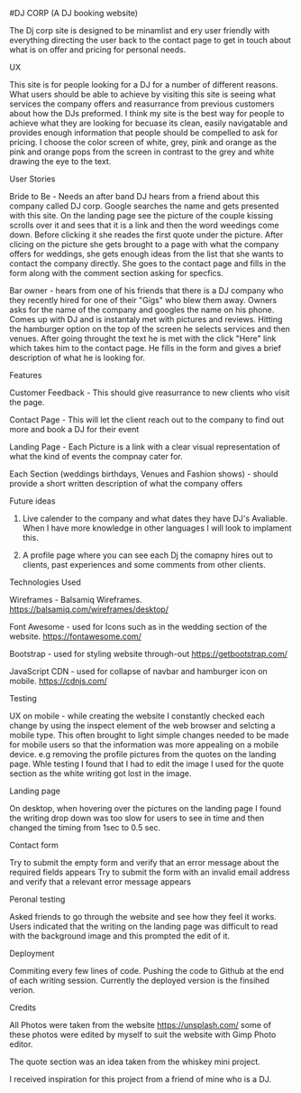 #DJ CORP (A DJ booking website)

The Dj corp site is designed to be minamlist and ery user friendly with everything directing the user back to the contact page to get in touch about what is on offer and pricing for personal needs.

UX

This site is for people looking for a DJ for a number of different reasons. What users should be able to achieve by visiting this site is seeing what services the company offers and reasurrance from previous customers about how the DJs preformed.
I think my site is the best way for people to achieve what they are looking for becuase its clean, easily navigatable and provides enough information that people should be compelled to ask for pricing. I choose the color screen of white, grey, pink and orange as the pink and orange pops from the screen in contrast to the grey and white drawing the eye to the text. 

User Stories

Bride to Be - Needs an after band DJ hears from a friend about this company called DJ corp. Google searches the name and gets presented with this site. On the landing page see the picture of the couple kissing scrolls over it and sees that it is a link and then the word weedings come down. Before clicking it she reades the first quote under the picture. After clicing on the picture she gets brought to a page with what the company offers for weddings, she gets enough ideas from the list that she wants to contact the company directly. She goes to the contact page and fills in the form along with the comment section asking for specfics.

Bar owner - hears from one of his friends that there is a DJ company who they recently hired for one of their "Gigs" who blew them away.
Owners asks for the name of the company and googles the name on his phone. Comes up with DJ and is instantaly met with pictures and reviews. Hitting the hamburger option on the top of the screen he selects services and then venues. After going throught the text he is met with the click "Here" link which takes him to the contact page. He fills in the form and gives a brief description of what he is looking for.

Features

Customer Feedback - This should give reasurrance to new clients who visit the page.

Contact Page - This will let the client reach out to the company to find out more and book a DJ for their event

Landing Page - Each Picture is a link with a clear visual representation of what the kind of events the compnay cater for.

Each Section (weddings birthdays, Venues and Fashion shows) - should provide a short written description of what the company offers

Future ideas 

1. Live calender to the company and what dates they have DJ's Avaliable. When I have more knowledge in other languages I will look to implament this.

2. A profile page where you can see each Dj the comapny hires out to clients, past experiences and some comments from other clients.

Technologies Used

Wireframes - Balsamiq Wireframes. https://balsamiq.com/wireframes/desktop/

Font Awesome - used for Icons such as in the wedding section of the website. https://fontawesome.com/

Bootstrap - used for styling website through-out https://getbootstrap.com/

JavaScript CDN - used for collapse of navbar and hamburger icon on mobile. https://cdnjs.com/

Testing

UX on mobile - while creating the website I constantly checked each change by using the inspect element of the web browser and selcting a mobile type. This often brought to light simple changes needed to be made for mobile users so that the information was more appealing on a mobile device. e.g removing the profile pictures from the quotes on the landing page. Whle testing I found that I had to edit the image I used for the quote section as the white writing got lost in the image. 

Landing page 

On desktop, when hovering over the pictures on the landing page I found the writing drop down was too slow for users to see in time and then changed the timing from 1sec to 0.5 sec.

Contact form 

Try to submit the empty form and verify that an error message about the required fields appears
Try to submit the form with an invalid email address and verify that a relevant error message appears

Peronal testing

Asked friends to go through the website and see how they feel it works. Users indicated that the writing on the landing page was difficult to read with the background image and this prompted the edit of it.

Deployment

Commiting every few lines of code. Pushing the code to Github at the end of each writing session. 
Currently the deployed version is the finsihed verion.


Credits

All Photos were taken from the website https://unsplash.com/ some of these photos were edited by myself to suit the website with Gimp Photo editor.

The quote section was an idea taken from the whiskey mini project.

I received inspiration for this project from a friend of mine who is a DJ.
